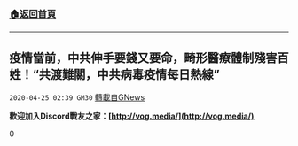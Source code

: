 ###  [:house:返回首頁](https://github.com/ourhimalayas/txt)
---

## 疫情當前，中共伸手要錢又要命，畸形醫療體制殘害百姓！“共渡難關，中共病毒疫情每日熱線”
`2020-04-25 02:39 GM30` [轉載自GNews](https://gnews.org/zh-hant/183938/)

**歡迎加入Discord戰友之家：[http://vog.media/](http://vog.media/)**

0
